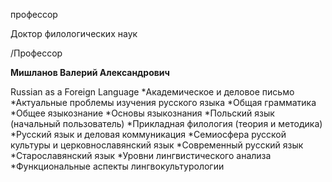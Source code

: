 профессор

Доктор филологических наук

/Профессор

**Мишланов Валерий Александрович**

Russian as a Foreign Language
	*Академическое и деловое письмо
	*Актуальные проблемы изучения русского языка
	*Общая грамматика
	*Общее языкознание
	*Основы языкознания
	*Польский язык (начальный пользователь)
	*Прикладная филология (теория и методика)
	*Русский язык и деловая коммуникация
	*Семиосфера русской культуры и церковнославянский язык
	*Современный русский язык
	*Старославянский язык
	*Уровни лингвистического анализа
	*Функциональные аспекты лингвокультурологии